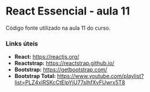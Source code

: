# React Essencial - aula 11

Código fonte utilizado na aula 11 do curso.

### Links úteis

- **React:** https://reactjs.org/
- **Reactstrap:** https://reactstrap.github.io/
- **Bootstrap:** https://getbootstrap.com/
- **Bootstrap Total:** https://www.youtube.com/playlist?list=PLZ4xIRSKcCtEIpYjU77slhfXvFUwrx5T8
